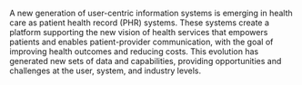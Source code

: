 A new generation of user-centric information systems is emerging in health care as patient health record (PHR) systems. These systems create a platform supporting the new vision of health services that empowers patients and enables patient-provider communication, with the goal of improving health outcomes and reducing costs. This evolution has generated new sets of data and capabilities, providing opportunities and challenges at the user, system, and industry levels.
